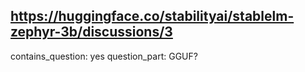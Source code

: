 ## https://huggingface.co/stabilityai/stablelm-zephyr-3b/discussions/3

contains_question: yes
question_part: GGUF?